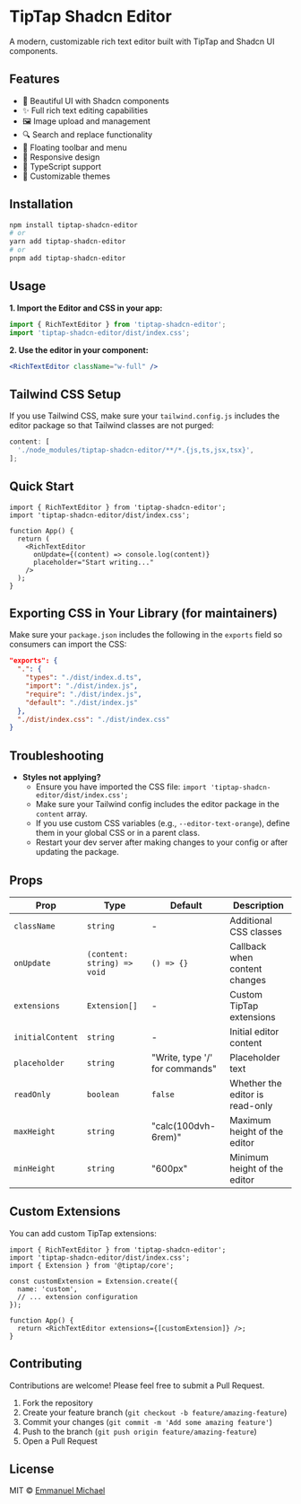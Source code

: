# TipTap Shadcn Editor

A modern, customizable rich text editor built with TipTap and Shadcn UI components.

## Features

- 🎨 Beautiful UI with Shadcn components
- ✨ Full rich text editing capabilities
- 🖼️ Image upload and management
- 🔍 Search and replace functionality
- 🎯 Floating toolbar and menu
- 📱 Responsive design
- 🎯 TypeScript support
- 🎨 Customizable themes

## Installation

```bash
npm install tiptap-shadcn-editor
# or
yarn add tiptap-shadcn-editor
# or
pnpm add tiptap-shadcn-editor
```

## Usage

**1. Import the Editor and CSS in your app:**

```js
import { RichTextEditor } from 'tiptap-shadcn-editor';
import 'tiptap-shadcn-editor/dist/index.css';
```

**2. Use the editor in your component:**

```jsx
<RichTextEditor className="w-full" />
```

## Tailwind CSS Setup

If you use Tailwind CSS, make sure your `tailwind.config.js` includes the editor package so that Tailwind classes are not purged:

```js
content: [
  './node_modules/tiptap-shadcn-editor/**/*.{js,ts,jsx,tsx}',
];
```

## Quick Start

```tsx
import { RichTextEditor } from 'tiptap-shadcn-editor';
import 'tiptap-shadcn-editor/dist/index.css';

function App() {
  return (
    <RichTextEditor
      onUpdate={(content) => console.log(content)}
      placeholder="Start writing..."
    />
  );
}
```

## Exporting CSS in Your Library (for maintainers)

Make sure your `package.json` includes the following in the `exports` field so consumers can import the CSS:

```json
"exports": {
  ".": {
    "types": "./dist/index.d.ts",
    "import": "./dist/index.js",
    "require": "./dist/index.js",
    "default": "./dist/index.js"
  },
  "./dist/index.css": "./dist/index.css"
}
```

## Troubleshooting

- **Styles not applying?**
  - Ensure you have imported the CSS file: `import 'tiptap-shadcn-editor/dist/index.css';`
  - Make sure your Tailwind config includes the editor package in the `content` array.
  - If you use custom CSS variables (e.g., `--editor-text-orange`), define them in your global CSS or in a parent class.
  - Restart your dev server after making changes to your config or after updating the package.

## Props

| Prop             | Type                        | Default                        | Description                     |
| ---------------- | --------------------------- | ------------------------------ | ------------------------------- |
| `className`      | `string`                    | -                              | Additional CSS classes          |
| `onUpdate`       | `(content: string) => void` | `() => {}`                     | Callback when content changes   |
| `extensions`     | `Extension[]`               | -                              | Custom TipTap extensions        |
| `initialContent` | `string`                    | -                              | Initial editor content          |
| `placeholder`    | `string`                    | "Write, type '/' for commands" | Placeholder text                |
| `readOnly`       | `boolean`                   | `false`                        | Whether the editor is read-only |
| `maxHeight`      | `string`                    | "calc(100dvh-6rem)"            | Maximum height of the editor    |
| `minHeight`      | `string`                    | "600px"                        | Minimum height of the editor    |

## Custom Extensions

You can add custom TipTap extensions:

```tsx
import { RichTextEditor } from 'tiptap-shadcn-editor';
import 'tiptap-shadcn-editor/dist/index.css';
import { Extension } from '@tiptap/core';

const customExtension = Extension.create({
  name: 'custom',
  // ... extension configuration
});

function App() {
  return <RichTextEditor extensions={[customExtension]} />;
}
```

## Contributing

Contributions are welcome! Please feel free to submit a Pull Request.

1. Fork the repository
2. Create your feature branch (`git checkout -b feature/amazing-feature`)
3. Commit your changes (`git commit -m 'Add some amazing feature'`)
4. Push to the branch (`git push origin feature/amazing-feature`)
5. Open a Pull Request

## License

MIT © [Emmanuel Michael](https://github.com/chochodev)
